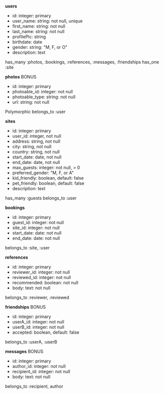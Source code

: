 **users**
  - id: integer: primary
  - user_name: string: not null, unique
  - first_name: string: not null
  - last_name: string: not null
  - profilePic: string
  - birthdate: date
  - gender: string: "M, F, or O"
  - description: text

  has_many :photos, :bookings, :references, :messages, :friendships
  has_one :site

**photos** BONUS
  - id: integer: primary
  - photoable_id: integer: not null
  - photoable_type: string: not null
  - url: string: not null

  Polymorphic
  belongs_to :user

**sites**
  - id: integer: primary
  - user_id: integer, not null
  - address: string, not null
  - city: string, not null
  - country: string, not null
  - start_date: date, not null
  - end_date: date, not null
  - max_guests: integer: not null, > 0
  - preferred_gender: "M, F, or A"
  - kid_friendly: boolean, default: false
  - pet_friendly: boolean, default: false
  - description: text

  has_many :guests
  belongs_to :user

**bookings**
  - id: integer: primary
  - guest_id: integer: not null
  - site_id: integer: not null
  - start_date: date: not null
  - end_date: date: not null

  belongs_to :site, :user

**references**
  - id: integer: primary
  - reviewer_id: integer: not null
  - reviewed_id: integer: not null
  - recommended: boolean: not null
  - body: text: not null

  belongs_to :reviewer, :reviewed

**friendships** BONUS
  - id: integer: primary
  - userA_id: integer: not null
  - userB_id: integer: not null
  - accepted: boolean, default: false

  belongs_to :userA, :userB

**messages** BONUS
  - id: integer: primary
  - author_id: integer: not null
  - recipient_id: integer: not null
  - body: text: not null

  belongs_to :recipient, author
